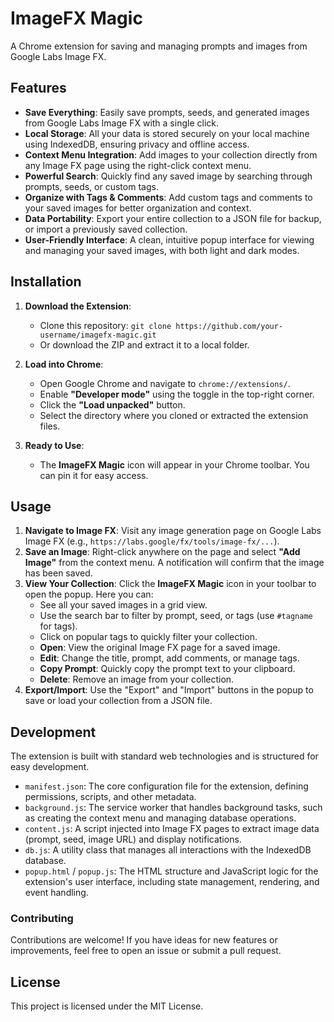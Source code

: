 # ImageFX Magic

A Chrome extension for saving and managing prompts and images from Google Labs Image FX.

## Features

- **Save Everything**: Easily save prompts, seeds, and generated images from Google Labs Image FX with a single click.
- **Local Storage**: All your data is stored securely on your local machine using IndexedDB, ensuring privacy and offline access.
- **Context Menu Integration**: Add images to your collection directly from any Image FX page using the right-click context menu.
- **Powerful Search**: Quickly find any saved image by searching through prompts, seeds, or custom tags.
- **Organize with Tags & Comments**: Add custom tags and comments to your saved images for better organization and context.
- **Data Portability**: Export your entire collection to a JSON file for backup, or import a previously saved collection.
- **User-Friendly Interface**: A clean, intuitive popup interface for viewing and managing your saved images, with both light and dark modes.

## Installation

1.  **Download the Extension**:
    *   Clone this repository: `git clone https://github.com/your-username/imagefx-magic.git`
    *   Or download the ZIP and extract it to a local folder.

2.  **Load into Chrome**:
    *   Open Google Chrome and navigate to `chrome://extensions/`.
    *   Enable **"Developer mode"** using the toggle in the top-right corner.
    *   Click the **"Load unpacked"** button.
    *   Select the directory where you cloned or extracted the extension files.

3.  **Ready to Use**:
    *   The **ImageFX Magic** icon will appear in your Chrome toolbar. You can pin it for easy access.

## Usage

1.  **Navigate to Image FX**: Visit any image generation page on Google Labs Image FX (e.g., `https://labs.google/fx/tools/image-fx/...`).
2.  **Save an Image**: Right-click anywhere on the page and select **"Add Image"** from the context menu. A notification will confirm that the image has been saved.
3.  **View Your Collection**: Click the **ImageFX Magic** icon in your toolbar to open the popup. Here you can:
    *   See all your saved images in a grid view.
    *   Use the search bar to filter by prompt, seed, or tags (use `#tagname` for tags).
    *   Click on popular tags to quickly filter your collection.
    *   **Open**: View the original Image FX page for a saved image.
    *   **Edit**: Change the title, prompt, add comments, or manage tags.
    *   **Copy Prompt**: Quickly copy the prompt text to your clipboard.
    *   **Delete**: Remove an image from your collection.
4.  **Export/Import**: Use the "Export" and "Import" buttons in the popup to save or load your collection from a JSON file.

## Development

The extension is built with standard web technologies and is structured for easy development.

*   `manifest.json`: The core configuration file for the extension, defining permissions, scripts, and other metadata.
*   `background.js`: The service worker that handles background tasks, such as creating the context menu and managing database operations.
*   `content.js`: A script injected into Image FX pages to extract image data (prompt, seed, image URL) and display notifications.
*   `db.js`: A utility class that manages all interactions with the IndexedDB database.
*   `popup.html` / `popup.js`: The HTML structure and JavaScript logic for the extension's user interface, including state management, rendering, and event handling.

### Contributing

Contributions are welcome! If you have ideas for new features or improvements, feel free to open an issue or submit a pull request.

## License

This project is licensed under the MIT License.
